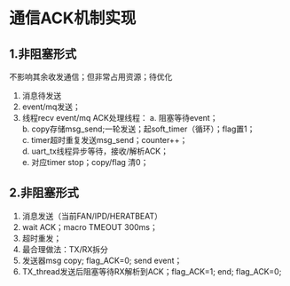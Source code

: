 # 通信ACK机制实现
## 1.非阻塞形式
不影响其余收发通信；但非常占用资源；待优化
1. 消息待发送
2. event/mq发送；
3. 线程recv event/mq
    ACK处理线程：
    a. 阻塞等待event；      
    b. copy存储msg_send;一轮发送；起soft_timer（循环）；flag置1；   
    c. timer超时重复发送msg_send；counter++；   
    d. uart_tx线程异步等待，接收/解析ACK；  
    e. 对应timer stop；copy/flag 清0；  

## 2.非阻塞形式
1. 消息发送（当前FAN/IPD/HERATBEAT）
2. wait ACK；macro TMEOUT 300ms；
3. 超时重发；
4. 最合理做法：TX/RX拆分
5. 发送器msg copy; flag_ACK=0; send event；
6. TX_thread发送后阻塞等待RX解析到ACK；flag_ACK=1; end; flag_ACK=0; 